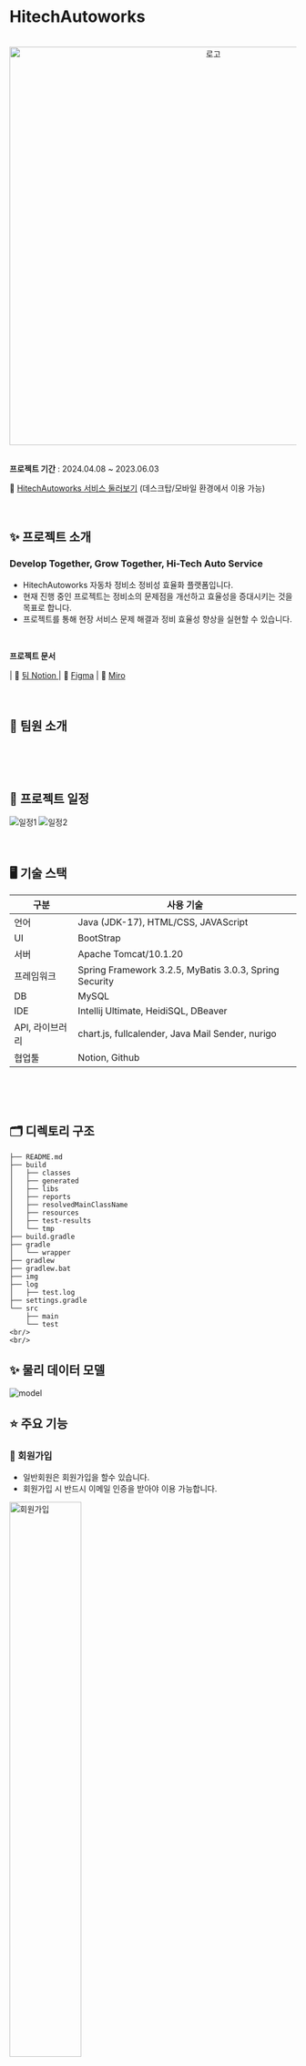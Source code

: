 

# HitechAutoworks

<br/>
<div align="center"><img src="https://github.com/panghunJO/HitechProject/assets/157236060/13534f0a-dcf9-4198-9a05-31b9faa7bd2b" alt="로고" width="700px"></div>
<br/>

**프로젝트 기간** : 2024.04.08 ~ 2023.06.03

🔗 [HitechAutoworks 서비스 둘러보기](http://confoous.com:1818/) (데스크탑/모바일 환경에서 이용 가능)


<br/>

## ✨ 프로젝트 소개

### Develop Together, Grow Together, Hi-Tech Auto Service

- HitechAutoworks 자동차 정비소 정비성 효율화 플랫폼입니다.
- 현재 진행 중인 프로젝트는 정비소의 문제점을 개선하고 효율성을 증대시키는 것을 목표로 합니다.
- 프로젝트를 통해 현장 서비스 문제 해결과 정비 효율성 향상을 실현할 수 있습니다.

<br/>

**프로젝트 문서**
 
| 📒 [팀 Notion ](https://adorable-entree-2a6.notion.site/HitechAutoWorks-746bb8d780ce4f07957e2efccb4a37d8?pvs=4) | 🎉 [Figma](https://www.figma.com/design/c94BWil0qqwGGDw6tKQNzd/Hi-Tech-Auto-Works_Homepage?m=dev&node-id=0-1&t=hvOzNdFkjmxLUJpJ-1) | 💌 [Miro](https://miro.com/welcomeonboard/a0ZNT0Rua3pMemR6M1ZVQ2xkc0JveDlxNDhFdE5yV0E1cWwwYlhhQ2VLeWE3Sk1YVlpJN2RPbnVNTEFHMmdxRnwzNDU4NzY0NTg3Mjk1NzY0MjI4fDI=?share_link_id=468227781974)
<br/>
<br/>
<br/>

## 🙌 팀원 소개

<br/>
<br/>
<br/>

## 📅 프로젝트 일정
<img src="https://github.com/panghunJO/HitechProject/assets/157236060/6037da66-e176-41b3-956b-dd9fd051d550" alt="일정1">
<img src="https://github.com/panghunJO/HitechProject/assets/157236060/a464105e-0f04-4bc9-98bf-17291736bd4e" alt="일정2">
<br/>
<br/>
<br/>

## 🖥 기술 스택

| 구분                 | 사용 기술          |
| -------------------- | ------------------ |
| 언어                 | Java (JDK-17), HTML/CSS, JAVAScript |
| UI                   | BootStrap            |
| 서버               | Apache Tomcat/10.1.20   |
| 프레임워크                  | Spring Framework 3.2.5, MyBatis 3.0.3, Spring Security |
| DB             | MySQL            |
| IDE      | Intellij Ultimate, HeidiSQL, DBeaver    |
| API, 라이브러리  | chart.js, fullcalender, Java Mail Sender, nurigo   |
| 협업툴  | Notion, Github   |


<br/>
<br/>
<br/>

## 🗂 디렉토리 구조

```
├── README.md
├── build
│   ├── classes
│   ├── generated
│   ├── libs
│   ├── reports
│   ├── resolvedMainClassName
│   ├── resources
│   ├── test-results
│   └── tmp
├── build.gradle
├── gradle
│   └── wrapper
├── gradlew
├── gradlew.bat
├── img
├── log
│   ├── test.log
├── settings.gradle
└── src
    ├── main
    └── test
<br/>
<br/>
```

## ✨ 물리 데이터 모델
<img src="https://github.com/panghunJO/HitechProject/assets/157236060/ce2fb658-0fe9-414e-b090-19953231fff3" alt="model">

## ⭐️ 주요 기능

### 📌 회원가입

- 일반회원은 회원가입을 할수 있습니다.
- 회원가입 시 반드시 이메일 인증을 받아야 이용 가능합니다.

 <img src="https://github.com/panghunJO/HitechProject/assets/157236060/5a74f52a-4f25-4ff1-bbf7-af6169a2f5b3" alt="회원가입" width="50%">
 <img src="https://github.com/panghunJO/HitechProject/assets/157236060/e363983c-577c-45a6-8de2-c2786beccf4a" alt="회원인증" width="50%" align="right">
    
 <br/>   

 ### 📌 아이디/비밀번호 찾기

- 아이디/비밀번호 분실 시 찾기 기능을 사용할 수 있습니다.
- 비밀번호 찾기 시 등록한 휴대폰 번호로 임시비밀번호가 발송됩니다.

 <img src="https://github.com/panghunJO/HitechProject/assets/157236060/fcdf52c4-9a7b-4fe4-bfdf-0b02ef078b4a" alt="findpw" width="50%">
 <img src="https://github.com/panghunJO/HitechProject/assets/157236060/f28a62e6-6d13-48fc-94cb-381ee2738c9f" alt="인증번호" width="45%" align="right">
    
 <br/>   


 ### 📌 실시간 메모장

- 직원/관리자는 실시간 메모장 기능을 사용할 수 있습니다.
- 메모장은 중요 공지나 필요한 사항을 기재할 수 있습니다.

 <img src="https://github.com/panghunJO/HitechProject/assets/157236060/5a92b7a2-3e41-400e-b6a0-582b0ab6f2aa" alt="Notepad">

 - :smiley:[실시간 메모장 위키](https://github.com/panghunJO/HitechProject/wiki/%EC%8B%A4%EC%8B%9C%EA%B0%84-%EB%A9%94%EB%AA%A8%EC%9E%A5)

 <br/>   

 ### 📌 예약하기 기능

- 손님은 시간대 별로 예약을 할 수 있습니다.
- 선택하려는 시간에 모든 작업자가 작업에 등록되어 있으면 그 시간은 선택할 수 없습니다.

 <img src="https://github.com/panghunJO/HitechProject/assets/157236060/67d534c3-5c11-4841-8362-aace1ba5caa9" alt="작업예약">

 - 😊[작업자수와 예약시간 알고리즘 위키](https://github.com/panghunJO/HitechProject/wiki/%EC%9E%91%EC%97%85%EC%9E%90%EC%88%98%EC%99%80-%EC%98%88%EC%95%BD%EC%8B%9C%EA%B0%84-%EC%95%8C%EA%B3%A0%EB%A6%AC%EC%A6%98)

 <br/>   


<br/>
<br/>
<br/>

## 💡 구현 기능

**로그인/회원가입**

- 소셜 로그인 (구글, 페이스북, 깃허브)
- 로그인/회원가입 완료 후 프로필, 기술 스택, 포지션 설정
- 유효성 검사

**헤더**

- 로그인 / 비 로그인 시 네비게이션 다르게 노출
- 페이지 이동 시 해당 메뉴 활성화

**메인**

- 캘린더로 모집중인 프로젝트 조회
- 조회순/관심순 프로젝트 조회
- 포지션 별 팀원 추천

**프로젝트 찾기**

- 포지션 별 프로젝트 조회
- 모집 중인 프로젝트 조회

**프로젝트 구인 게시글 상세**

- 모집 인원, 필요 스택, 예상 기간, 프로젝트 마감일 조회
- 조회수
- 관심 기능
- 공유 기능
- 작성자에게 쪽지 보내기
- 작성자 ➡️ 수정, 삭제, 지원한 인원 프로필 열람 가능, 모집 마감
- 지원자 ➡️ 지원 / 지원 취소 기능

**구인 게시글 작성**

- 모집 포지션 인원, 기술 스택, 시작/종료/마감 기간 설정
- 썸네일 이미지 추가 가능
- Toast UI 에디터로 마크다운 작성 가능
- 유효성 검사
- 페이지 벗어날 시 경고 모달창

**공개 프로필**

- 유저 정보 조회
- 쪽지 보내기
- 경력 1년 미만일 경우 새싹 배지
- 참여한/작성한 프로젝트 리스트 조회

**마이페이지**

- 닉네임, 프로필 이미지, 기술스택, 포지션, 경력 수정
- 유효성 검사
- 회원탈퇴
- 지원한/참여한/작성한/관심있는 프로젝트 리스트 조회

**쪽지**

- 쪽지 읽기/보내기/답장하기
- 보낸 쪽지함/받은 쪽지함
- 유효성 검사

**알림**

- 게시글 작성자 ➡️ 지원자 있을 때 알림
- 지원자 ➡️ 매칭 되었을 때, 신청한 프로젝트가 마감 되었을 때 알림
- 알림을 클릭했을 때 해당 프로젝트/프로필 링크로 이동

<br/>
<br/>
